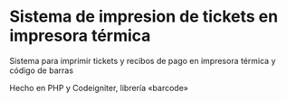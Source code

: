 # Sistema de impresion de tickets en impresora térmica
Sistema para imprimir tickets y recibos de pago en impresora térmica y código de barras

Hecho en PHP y Codeigniter, librería «barcode» 
